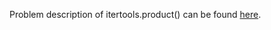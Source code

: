 Problem description of itertools.product() can be found [here](https://www.hackerrank.com/challenges/itertools-product/problem).